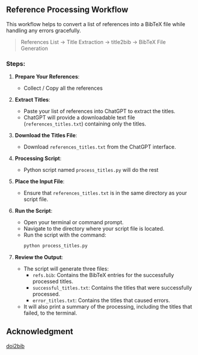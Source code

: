 ## Reference Processing Workflow

This workflow helps to convert a list of references into a BibTeX file while handling any errors gracefully. 
> References List → Title Extraction → title2bib → BibTeX File Generation

### Steps:

1. **Prepare Your References**:
    - Collect / Copy all the references

2. **Extract Titles**:
    - Paste your list of references into ChatGPT to extract the titles.
    - ChatGPT will provide a downloadable text file (`references_titles.txt`) containing only the titles.

3. **Download the Titles File**:
    - Download `references_titles.txt` from the ChatGPT interface.

4. **Processing Script**:
    - Python script named `process_titles.py` will do the rest

5. **Place the Input File**:
    - Ensure that `references_titles.txt` is in the same directory as your script file.

6. **Run the Script**:
    - Open your terminal or command prompt.
    - Navigate to the directory where your script file is located.
    - Run the script with the command:
      ```bash
      python process_titles.py
      ```

7. **Review the Output**:
    - The script will generate three files:
        - `refs.bib`: Contains the BibTeX entries for the successfully processed titles.
        - `successful_titles.txt`: Contains the titles that were successfully processed.
        - `error_titles.txt`: Contains the titles that caused errors.
    - It will also print a summary of the processing, including the titles that failed, to the terminal.

## Acknowledgment
[doi2bib](https://github.com/bibcure/doi2bib/tree/master?tab=readme-ov-file)
